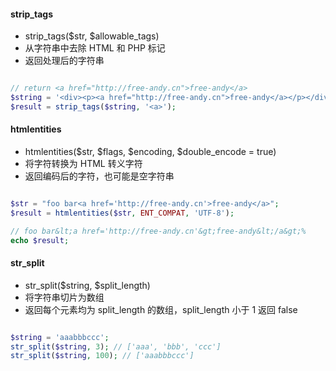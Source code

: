 
#### strip_tags

- strip_tags($str, $allowable_tags)
- 从字符串中去除 HTML 和 PHP 标记
- 返回处理后的字符串

```php

// return <a href="http://free-andy.cn">free-andy</a>
$string = '<div><p><a href="http://free-andy.cn">free-andy</a></p></div>';
$result = strip_tags($string, '<a>');

```

#### htmlentities

- htmlentities($str, $flags, $encoding, $double_encode = true)
- 将字符转换为 HTML 转义字符
- 返回编码后的字符，也可能是空字符串

```php

$str = "foo bar<a href='http://free-andy.cn'>free-andy</a>";
$result = htmlentities($str, ENT_COMPAT, 'UTF-8');

// foo bar&lt;a href='http://free-andy.cn'&gt;free-andy&lt;/a&gt;%
echo $result;

```

#### str_split

- str_split($string, $split_length)
- 将字符串切片为数组
- 返回每个元素均为 split_length 的数组，split_length 小于 1 返回 false

```php

$string = 'aaabbbccc';
str_split($string, 3); // ['aaa', 'bbb', 'ccc']
str_split($string, 100); // ['aaabbbccc']

```
